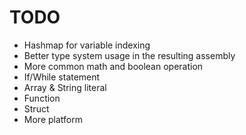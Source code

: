 # TODO
- Hashmap for variable indexing
- Better type system usage in the resulting assembly
- More common math and boolean operation
- If/While statement
- Array & String literal
- Function
- Struct
- More platform

